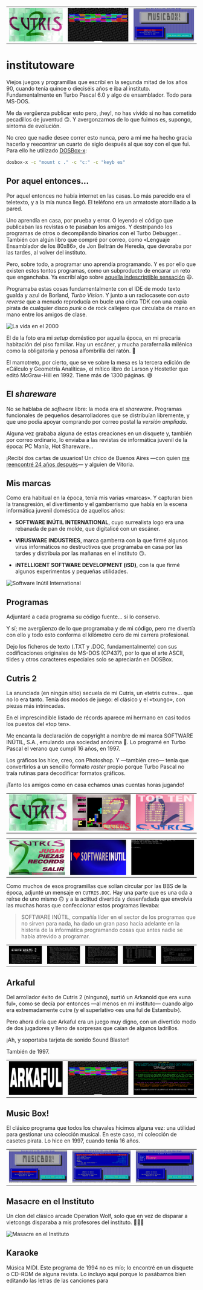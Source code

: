 |                                    |                                     |                                      |
| ---------------------------------- | ----------------------------------- | ------------------------------------ |
| ![](./_screenshots/cutris_000.png) | ![](./_screenshots/arkaful_001.png) | ![](./_screenshots/musicbox_000.png) |

# institutoware

Viejos juegos y programillas que escribí en la segunda mitad de los años 90, cuando tenía quince o dieciséis años e iba al instituto. Fundamentalmente en Turbo Pascal 6.0 y algo de ensamblador. Todo para MS-DOS.

Me da vergüenza publicar esto pero, ¡hey!, no has vivido si no has cometido pecadillos de juventud 🙃. Y avergonzarnos de lo que fuimos es, supongo, síntoma de evolución.

No creo que nadie desee correr esto nunca, pero a mí me ha hecho gracia hacerlo y reecontrar un cuarto de siglo después al que soy con el que fui. Para ello he utilizado [DOSBox-x](https://dosbox-x.com):

```bash
dosbox-x -c "mount c ." -c "c:" -c "keyb es"
```

## Por aquel entonces…

Por aquel entonces no había internet en las casas. Lo más parecido era el teletexto, y a la mía nunca llegó. El teléfono era un armatoste atornillado a la pared.

Uno aprendía en casa, por prueba y error. O leyendo el código que publicaban las revistas o te pasaban los amigos. Y destripando los programas de otros o decompilando binarios con el Turbo Debugger… También con algún libro que compré por correo, como «Lenguaje Ensamblador de los 80x86», de Jon Beltrán de Heredia, que devoraba por las tardes, al volver del instituto.

Pero, sobre todo, a programar uno aprendía programando. Y es por ello que existen estos tontos programas, como un subproducto de encarar un reto que enganchaba. Ya escribí algo sobre [aquella indescriptible sensación](https://x.com/JaimeObregon/status/1180211354407522304) 😃.

Programaba estas cosas fundamentalmente con el IDE de modo texto gualda y azul de Borland, _Turbo Vision_. Y junto a un radiocasete con _auto reverse_ que a menudo reproducía en bucle una cinta TDK con una copia pirata de cualquier disco _punk_ o de rock callejero que circulaba de mano en mano entre los amigos de clase.

![La vida en el 2000](./_images/habitacion.avif)

El de la foto era mi _setup_ doméstico por aquella época, en mi precaria habitación del piso familiar. Hay un escáner, y mucha parafernalia milénica como la obligatoria y penosa alfombrilla del ratón. 🫢

El mamotreto, por cierto, que se ve sobre la mesa es la tercera edición de «Cálculo y Geometría Analítica», el mítico libro de Larson y Hostetler que editó McGraw-Hill en 1992. Tiene más de 1300 páginas. 😅

## El _shareware_

No se hablaba de _software_ libre: la moda era el _shareware_. Programas funcionales de pequeños desarrolladores que se distribuían libremente, y que uno podía apoyar comprando por correo postal la _versión ampliada_.

Alguna vez grababa alguna de estas creaciones en un disquete y, también por correo ordinario, lo enviaba a las revistas de informática juvenil de la época: PC Manía, Hot Shareware…

¡Recibí dos cartas de usuarios! Un chico de Buenos Aires —con quien [me reencontré 24 años después](https://x.com/JaimeObregon/status/1499157073573130245)— y alguien de Vitoria.

## Mis marcas

Como era habitual en la época, tenía mis varias «marcas». Y capturan bien la transgresión, el divertimento y el gamberrismo que había en la escena informática juvenil doméstica de aquellos años:

- **SOFTWARE INÚTIL INTERNATIONAL**, cuyo surrealista logo era una rebanada de pan de molde, que digitalicé con un escáner.

- **VIRUSWARE INDUSTRIES**, marca gamberra con la que firmé algunos virus informáticos no destructivos que programaba en casa por las tardes y distribuía por las mañanas en el instituto 🙃.

- **iNTELLIGENT SOFTWARE DEVELOPMENT (iSD)**, con la que firmé algunos experimentos y pequeñas utilidades.

![Software Inútil International](./_images/software-inutil.avif)

## Programas

Adjuntaré a cada programa su código fuente… si lo conservo.

Y sí; me avergüenzo de lo que programaba y de mi código, pero me divertía con ello y todo esto conforma el kilómetro cero de mi carrera profesional.

Dejo los ficheros de texto (.TXT y .DOC, fundamentalmente) con sus codificaciones originales de MS-DOS (CP437), por lo que el arte ASCII, tildes y otros caracteres especiales solo se apreciarán en DOSBox.

## Cutris 2

La anunciada (en ningún sitio) secuela de mi Cutris, un «tetris cutre»… que no lo era tanto. Tenía dos modos de juego: el clásico y el «txungo», con piezas más intrincadas.

En el imprescindible listado de récords aparece mi hermano en casi todos los puestos del «top ten».

Me encanta la declaración de copyright a nombre de mi marca SOFTWARE INÚTIL, S.A., emulando una sociedad anónima 🤣. Lo programé en Turbo Pascal el verano que cumplí 16 años, en 1997.

Los gráficos los hice, creo, con Photoshop. Y —también creo— tenía que convertirlos a un sencillo formato _raster_ propio porque Turbo Pascal no traía rutinas para decodificar formatos gráficos.

¡Tanto los amigos como en casa echamos unas cuentas horas jugando!

|                                    |                                    |                                    |
| ---------------------------------- | ---------------------------------- | ---------------------------------- |
| ![](./_screenshots/cutris_000.png) | ![](./_screenshots/cutris_003.png) | ![](./_screenshots/cutris_002.png) |

|                                    |                                    |                                    |
| ---------------------------------- | ---------------------------------- | ---------------------------------- |
| ![](./_screenshots/cutris_001.png) | ![](./_screenshots/cutris_004.png) | ![](./_screenshots/cutris_005.png) |

Como muchos de esos programillas que solían circular por las BBS de la época, adjunté un mensaje en `CUTRIS.DOC`. Hay una parte que es una oda a reírse de uno mismo 🙃 y a la actitud divertida y desenfadada que envolvía las muchas horas que confeccionar estos programas llevaba:

> SOFTWARE INÚTIL, compañía líder en el sector de los programas que no sirven para nada, ha dado un gran paso hacia adelante en la historia de la informática programando cosas que antes nadie se había atrevido a programar.

|                                    |                                    |                                    |                                    |                                    |
| ---------------------------------- | ---------------------------------- | ---------------------------------- | ---------------------------------- | ---------------------------------- |
| ![](./_screenshots/cutris_006.png) | ![](./_screenshots/cutris_007.png) | ![](./_screenshots/cutris_008.png) | ![](./_screenshots/cutris_009.png) | ![](./_screenshots/cutris_010.png) |

## Arkaful

Del arrollador éxito de Cutris 2 (ninguno), surtió un Arkanoid que era «una ful», como se decía por entonces —al menos en mi instituto— cuando algo era extremadamente cutre (y el superlativo «es una ful de Estambul»).

Pero ahora diría que Arkaful era un juego muy digno, con un divertido modo de dos jugadores y lleno de sorpresas que caían de algunos ladrillos.

¡Ah, y soportaba tarjeta de sonido Sound Blaster!

También de 1997.

|                                     |                                     |                                     |
| ----------------------------------- | ----------------------------------- | ----------------------------------- |
| ![](./_screenshots/arkaful_000.png) | ![](./_screenshots/arkaful_001.png) | ![](./_screenshots/arkaful_002.png) |

## Music Box!

El clásico programa que todos los chavales hicimos alguna vez: una utilidad para gestionar una colección musical. En este caso, mi colección de casetes pirata. Lo hice en 1997, cuando tenía 16 años.

|                                      |                                      |                                      |
| ------------------------------------ | ------------------------------------ | ------------------------------------ |
| ![](./_screenshots/musicbox_000.png) | ![](./_screenshots/musicbox_002.png) | ![](./_screenshots/musicbox_001.png) |

## Masacre en el Instituto

Un clon del clásico arcade Operation Wolf, solo que en vez de disparar a vietcongs disparaba a mis profesores del instituto. 🤷🏻‍♂️

![Masacre en el Instituto](./_images/masacre.avif)

## Karaoke

Música MIDI. Este programa de 1994 no es mío; lo encontré en un disquete o CD-ROM de alguna revista. Lo incluyo aquí porque lo pasábamos bien editando las letras de las canciones para
